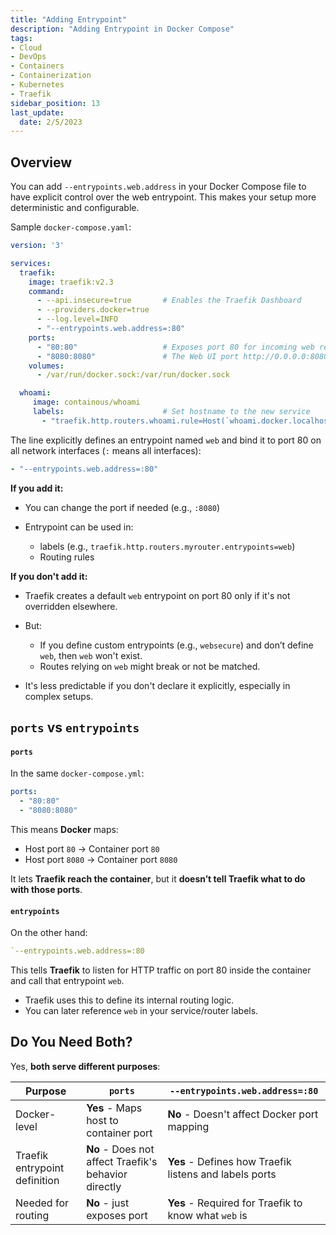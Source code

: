 ```yaml
---
title: "Adding Entrypoint"
description: "Adding Entrypoint in Docker Compose"
tags: 
- Cloud
- DevOps
- Containers
- Containerization
- Kubernetes
- Traefik
sidebar_position: 13
last_update:
  date: 2/5/2023
---
```



## Overview

You can add `--entrypoints.web.address` in your Docker Compose file to have explicit control over the web entrypoint. This makes your setup more deterministic and configurable. 

Sample `docker-compose.yaml`:

```yaml
version: '3'

services:
  traefik:
    image: traefik:v2.3
    command:
      - --api.insecure=true       # Enables the Traefik Dashboard
      - --providers.docker=true
      - --log.level=INFO
      - "--entrypoints.web.address=:80"
    ports:
      - "80:80"                   # Exposes port 80 for incoming web requests
      - "8080:8080"               # The Web UI port http://0.0.0.0:8080
    volumes:
      - /var/run/docker.sock:/var/run/docker.sock

  whoami:
     image: containous/whoami
     labels:                      # Set hostname to the new service
       - "traefik.http.routers.whoami.rule=Host(`whoami.docker.localhost`)"
```

The line explicitly defines an entrypoint named `web` and bind it to port 80 on all network interfaces (`:` means all interfaces):

```yaml
- "--entrypoints.web.address=:80"
```

**If you add it:**

- You can change the port if needed (e.g., `:8080`)
- Entrypoint can be used in:

  - labels (e.g., `traefik.http.routers.myrouter.entrypoints=web`)
  - Routing rules


**If you don't add it:**

- Traefik creates a default `web` entrypoint on port 80 only if it's not overridden elsewhere.
- But:

  - If you define custom entrypoints (e.g., `websecure`) and don’t define `web`, then `web` won't exist.
  - Routes relying on `web` might break or not be matched.

- It's less predictable if you don't declare it explicitly, especially in complex setups.



## `ports` vs `entrypoints`

#### `ports` 

In the same `docker-compose.yml`:

```yaml
ports:
  - "80:80"
  - "8080:8080"
```

This means **Docker** maps:

- Host port `80` → Container port `80`
- Host port `8080` → Container port `8080`

It lets **Traefik reach the container**, but it **doesn’t tell Traefik what to do with those ports**.


#### `entrypoints`

On the other hand:

```yaml
`--entrypoints.web.address=:80
```

This tells **Traefik** to listen for HTTP traffic on port 80 inside the container and call that entrypoint `web`.

- Traefik uses this to define its internal routing logic.
- You can later reference `web` in your service/router labels.


## Do You Need Both?

Yes, **both serve different purposes**:

| Purpose                       | `ports`                                              | `--entrypoints.web.address=:80`                        |
| ----------------------------- | ---------------------------------------------------- | ------------------------------------------------------ |
| Docker-level                  | **Yes** - Maps host to container port                | **No** - Doesn't affect Docker port mapping            |
| Traefik entrypoint definition | **No** - Does not affect Traefik's behavior directly | **Yes** - Defines how Traefik listens and labels ports |
| Needed for routing            | **No** - just exposes port                           | **Yes** - Required for Traefik to know what `web` is   |
